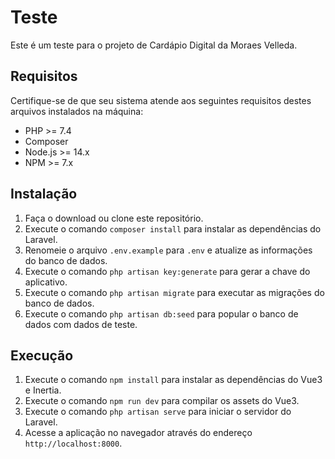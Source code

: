 # Teste

Este é um teste para o projeto de Cardápio Digital da Moraes Velleda.

## Requisitos

Certifique-se de que seu sistema atende aos seguintes requisitos destes arquivos instalados na máquina:

- PHP >= 7.4
- Composer
- Node.js >= 14.x
- NPM >= 7.x

## Instalação

1. Faça o download ou clone este repositório.
2. Execute o comando `composer install` para instalar as dependências do Laravel.
3. Renomeie o arquivo `.env.example` para `.env` e atualize as informações do banco de dados.
4. Execute o comando `php artisan key:generate` para gerar a chave do aplicativo.
5. Execute o comando `php artisan migrate` para executar as migrações do banco de dados.
6. Execute o comando `php artisan db:seed` para popular o banco de dados com dados de teste.

## Execução

1. Execute o comando `npm install` para instalar as dependências do Vue3 e Inertia.
2. Execute o comando `npm run dev` para compilar os assets do Vue3.
3. Execute o comando `php artisan serve` para iniciar o servidor do Laravel.
4. Acesse a aplicação no navegador através do endereço `http://localhost:8000`.